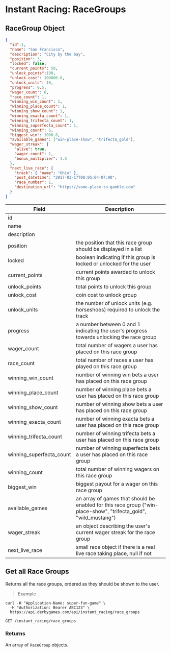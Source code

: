 # Instant Racing: RaceGroups

## RaceGroup Object

```json
{
  "id":1,
  "name": "San Francisco",
  "description": "City by the bay",
  "position": 3,
  "locked": false,
  "current_points": 50,
  "unlock_points":100,
  "unlock_cost": 100000.0,
  "unlock_units": 10,
  "progress": 0.5,
  "wager_count": 6,
  "race_count": 1,
  "winning_win_count": 1,
  "winning_place_count": 1,
  "winning_show_count": 1,
  "winning_exacta_count": 1,
  "winning_trifecta_count": 1,
  "winning_superfecta_count": 1,
  "winning_count": 6,
  "biggest_win": 1000.0,
  "available_games": ["win-place-show", "trifecta_gold"],
  "wager_streak": {
    "alive": true,
    "wager_count": 1,
    "bonus_multiplier": 1.5
  },
  "next_live_race": {
    "track": { "name": "Ohio" },
    "post_datetime": "2017-03-17T00:05:04-07:00",
    "race_number": 1,
    "destination_url": "https://some-place-to-gamble.com"
  }
}
```

Field | Description
----- | -----------
id |
name |
description |
position | the position that this race group should be displayed in a list
locked | boolean indicating if this group is locked or unlocked for the user
current_points | current points awarded to unlock this group
unlock_points | total points to unlock this group
unlock_cost | coin cost to unlock group
unlock_units | the number of unlock units (e.g. horseshoes) required to unlock the track
progress | a number between 0 and 1 indicating the user's progress towards unlocking the race group
wager_count | total number of wagers a user has placed on this race group
race_count | total number of races a user has played on this race group
winning_win_count | number of winning win bets a user has placed on this race group
winning_place_count | number of winning place bets a user has placed on this race group
winning_show_count | number of winning show bets a user has placed on this race group
winning_exacta_count | number of winning exacta bets a user has placed on this race group
winning_trifecta_count | number of winning trifecta bets a user has placed on this race group
winning_superfecta_count | number of winning superfecta bets a user has placed on this race group
winning_count | total number of winning wagers on this race group
biggest_win | biggest payout for a wager on this race group
available_games | an array of games that should be enabled for this race group ("win-place-show", "trifecta_gold", "wild_mustang")
wager_streak | an object describing the user's current wager streak for the race group
next_live_race | small race object if there is a real live race taking place, null if not

## Get all Race Groups

Returns all the race groups, ordered as they should be shown to the user.

> Example

```curl
curl -H "Application-Name: super-fun-game" \
  -H "Authorization: Bearer ABC123" \
  https://api.derbygames.com/api/instant_racing/race_groups
```

`GET /instant_racing/race_groups`

### Returns

An array of `RaceGroup` objects.
